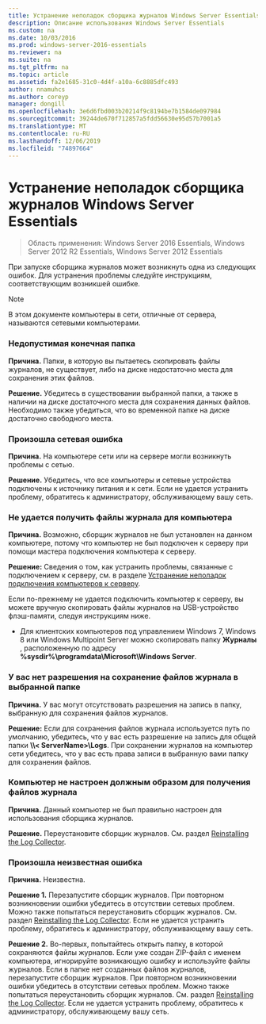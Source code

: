 ```yaml
---
title: Устранение неполадок сборщика журналов Windows Server Essentials
description: Описание использования Windows Server Essentials
ms.custom: na
ms.date: 10/03/2016
ms.prod: windows-server-2016-essentials
ms.reviewer: na
ms.suite: na
ms.tgt_pltfrm: na
ms.topic: article
ms.assetid: fa2e1685-31c0-4d4f-a10a-6c8885dfc493
author: nnamuhcs
ms.author: coreyp
manager: dongill
ms.openlocfilehash: 3e6d6fbd003b20214f9c8194be7b1584de097984
ms.sourcegitcommit: 39244de670f712857a5fdd56630e95d57b7001a5
ms.translationtype: MT
ms.contentlocale: ru-RU
ms.lasthandoff: 12/06/2019
ms.locfileid: "74897664"
---
```

# <a name="troubleshoot-windows-server-essentials-log-collector-errors"></a>Устранение неполадок сборщика журналов Windows Server Essentials

>Область применения: Windows Server 2016 Essentials, Windows Server 2012 R2 Essentials, Windows Server 2012 Essentials

При запуске сборщика журналов может возникнуть одна из следующих ошибок. Для устранения проблемы следуйте инструкциям, соответствующим возникшей ошибке.  
  
> [!NOTE]
> В этом документе компьютеры в сети, отличные от сервера, называются сетевыми компьютерами.
  
###  <a name="BKMK_TheDestinationFolderIsNotValid"></a>Недопустимая конечная папка  
 **Причина.** Папки, в которую вы пытаетесь скопировать файлы журналов, не существует, либо на диске недостаточно места для сохранения этих файлов.  
  
 **Решение.** Убедитесь в существовании выбранной папки, а также в наличии на диске достаточного места для сохранения данных файлов. Необходимо также убедиться, что во временной папке на диске достаточно свободного места.  
  
###  <a name="BKMK_ANetworkErrorHasOccurred"></a>Произошла сетевая ошибка  
 **Причина.** На компьютере сети или на сервере могли возникнуть проблемы с сетью.  
  
 **Решение.** Убедитесь, что все компьютеры и сетевые устройства подключены к источнику питания и к сети. Если не удается устранить проблему, обратитесь к администратору, обслуживающему вашу сеть.  
  
###  <a name="BKMK_CannotCollectLogFiles"></a>Не удается получить файлы журнала для компьютера  
 **Причина.** Возможно, сборщик журналов не был установлен на данном компьютере, потому что компьютер не был подключен к серверу при помощи мастера подключения компьютера к серверу.  
  
 **Решение:** Сведения о том, как устранить проблемы, связанные с подключением к серверу, см. в разделе [Устранение неполадок подключения компьютеров к серверу](https://go.microsoft.com/fwlink/p/?LinkID=241492).  
  
 Если по-прежнему не удается подключить компьютер к серверу, вы можете вручную скопировать файлы журналов на USB-устройство флэш-памяти, следуя инструкциям ниже.  
  
-   Для клиентских компьютеров под управлением Windows 7, Windows 8 или Windows Multipoint Server можно скопировать папку **Журналы** , расположенную по адресу **%sysdir%\programdata\Microsoft\Windows Server**.  
  
###  <a name="BKMK_YouDoNotHavePermission"></a>У вас нет разрешения на сохранение файлов журнала в выбранной папке  
 **Причина.** У вас могут отсутствовать разрешения на запись в папку, выбранную для сохранения файлов журналов.  
  
 **Решение:** Если для сохранения файлов журнала используется путь по умолчанию, убедитесь, что у вас есть разрешение на запись для общей папки **\\\\< ServerName\>\Logs**. При сохранении журналов на компьютер сети убедитесь, что у вас есть права записи в выбранную вами папку для сохранения файлов.  
  
###  <a name="BKMK_TheComputerIsNotConfiguredProperly"></a>Компьютер не настроен должным образом для получения файлов журнала  
 **Причина.** Данный компьютер не был правильно настроен для использования сборщика журналов.  
  
 **Решение.** Переустановите сборщик журналов. См. раздел [Reinstalling the Log Collector](Install-the-Windows-Server-Essentials-Log-Collector.md#BKMK_Reinstall).  
  
###  <a name="BKMK_AnUnknownErrorOccurred"></a>Произошла неизвестная ошибка  
 **Причина.** Неизвестна.  
  
 **Решение 1.** Перезапустите сборщик журналов. При повторном возникновении ошибки убедитесь в отсутствии сетевых проблем. Можно также попытаться переустановить сборщик журналов. См. раздел [Reinstalling the Log Collector](Install-the-Windows-Server-Essentials-Log-Collector.md#BKMK_Reinstall). Если не удается устранить проблему, обратитесь к администратору, обслуживающему вашу сеть.  
  
 **Решение 2.** Во-первых, попытайтесь открыть папку, в которой сохраняются файлы журналов. Если уже создан ZIP-файл с именем компьютера, игнорируйте возникающую ошибку и используйте файлы журналов. Если в папке нет созданных файлов журналов, перезапустите сборщик журналов. При повторном возникновении ошибки убедитесь в отсутствии сетевых проблем. Можно также попытаться переустановить сборщик журналов. См. раздел [Reinstalling the Log Collector](Install-the-Windows-Server-Essentials-Log-Collector.md#BKMK_Reinstall). Если не удается устранить проблему, обратитесь к администратору, обслуживающему вашу сеть.
